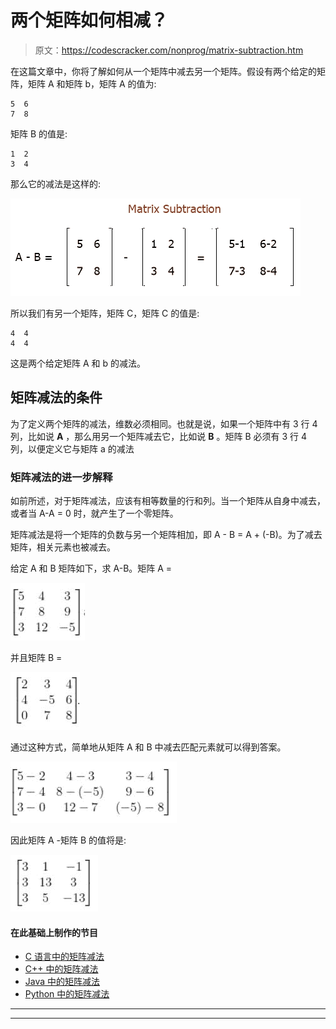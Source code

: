 # 两个矩阵如何相减？

> 原文：<https://codescracker.com/nonprog/matrix-subtraction.htm>

在这篇文章中，你将了解如何从一个矩阵中减去另一个矩阵。假设有两个给定的矩阵，矩阵 A 和矩阵 b，矩阵 A 的值为:

```
5  6
7  8
```

矩阵 B 的值是:

```
1  2
3  4
```

那么它的减法是这样的:

![matrix subtraction](img/3cd58edc56c579d18dc845b5d0804d24.png)

所以我们有另一个矩阵，矩阵 C，矩阵 C 的值是:

```
4  4
4  4
```

这是两个给定矩阵 A 和 b 的减法。

## 矩阵减法的条件

为了定义两个矩阵的减法，维数必须相同。也就是说，如果一个矩阵中有 3 行 4 列，比如说 **A** ，那么用另一个矩阵减去它，比如说 **B** 。矩阵 B 必须有 3 行 4 列，以便定义它与矩阵 a 的减法

### 矩阵减法的进一步解释

如前所述，对于矩阵减法，应该有相等数量的行和列。当一个矩阵从自身中减去，或者当 A-A = 0 时，就产生了一个零矩阵。

矩阵减法是将一个矩阵的负数与另一个矩阵相加，即 A - B = A + (-B)。为了减去矩阵，相关元素也被减去。

给定 A 和 B 矩阵如下，求 A-B。矩阵 A =

![](img/fedd6fdb4c0d0e1048555b74bba686c3.png)

并且矩阵 B =

![](img/753416d8453ffd3c5c2d356113899a8f.png)

通过这种方式，简单地从矩阵 A 和 B 中减去匹配元素就可以得到答案。

![](img/830f27670120f494a3ef34581b139696.png)

因此矩阵 A -矩阵 B 的值将是:

![](img/efe9c6905571c2b2d26c4e018671dd69.png)

#### 在此基础上制作的节目

*   [C 语言中的矩阵减法](/c/program/c-program-subtract-matrices.htm)
*   [C++ 中的矩阵减法](/cpp/program/cpp-program-subtract-matrices.htm)
*   [Java 中的矩阵减法](/java/program/java-program-subtract-matrices.htm)
*   [Python 中的矩阵减法](/python/program/python-program-subtract-two-matrices.htm)

* * *

* * *